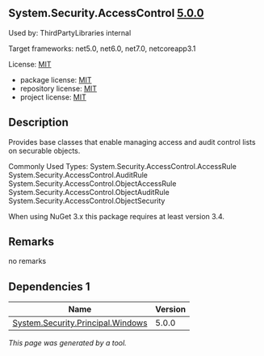 System.Security.AccessControl [5.0.0](https://www.nuget.org/packages/System.Security.AccessControl/5.0.0)
--------------------

Used by: ThirdPartyLibraries internal

Target frameworks: net5.0, net6.0, net7.0, netcoreapp3.1

License: [MIT](../../../../licenses/mit) 

- package license: [MIT](https://licenses.nuget.org/MIT) 
- repository license: [MIT](git://github.com/dotnet/runtime) 
- project license: [MIT](https://github.com/dotnet/runtime) 

Description
-----------
Provides base classes that enable managing access and audit control lists on securable objects.

Commonly Used Types:
System.Security.AccessControl.AccessRule
System.Security.AccessControl.AuditRule
System.Security.AccessControl.ObjectAccessRule
System.Security.AccessControl.ObjectAuditRule
System.Security.AccessControl.ObjectSecurity
 
When using NuGet 3.x this package requires at least version 3.4.

Remarks
-----------
no remarks


Dependencies 1
-----------

|Name|Version|
|----------|:----|
|[System.Security.Principal.Windows](../../../../packages/nuget.org/system.security.principal.windows/5.0.0)|5.0.0|

*This page was generated by a tool.*